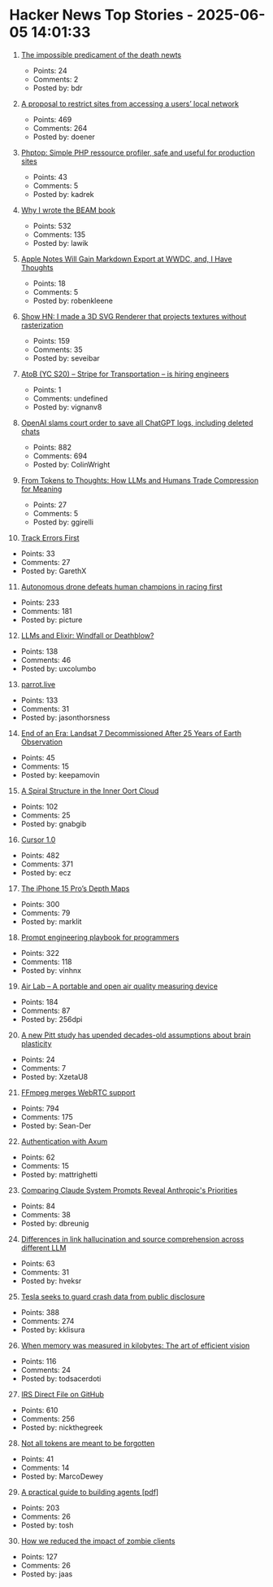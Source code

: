 # Hacker News Top Stories - 2025-06-05 14:01:33

1. [The impossible predicament of the death newts](https://crookedtimber.org/2025/06/05/occasional-paper-the-impossible-predicament-of-the-death-newts/)
   - Points: 24
   - Comments: 2
   - Posted by: bdr

2. [A proposal to restrict sites from accessing a users’ local network](https://github.com/explainers-by-googlers/local-network-access)
   - Points: 469
   - Comments: 264
   - Posted by: doener

3. [Phptop: Simple PHP ressource profiler, safe and useful for production sites](https://github.com/bearstech/phptop)
   - Points: 43
   - Comments: 5
   - Posted by: kadrek

4. [Why I wrote the BEAM book](https://happihacking.com/blog/posts/2025/why_I_wrote_theBEAMBook/)
   - Points: 532
   - Comments: 135
   - Posted by: lawik

5. [Apple Notes Will Gain Markdown Export at WWDC, and, I Have Thoughts](https://daringfireball.net/linked/2025/06/04/apple-notes-markdown)
   - Points: 18
   - Comments: 5
   - Posted by: robenkleene

6. [Show HN: I made a 3D SVG Renderer that projects textures without rasterization](https://seve.blog/p/i-made-a-3d-svg-renderer-that-projects)
   - Points: 159
   - Comments: 35
   - Posted by: seveibar

7. [AtoB (YC S20) – Stripe for Transportation – is hiring engineers](https://jobs.ashbyhq.com/atob)
   - Points: 1
   - Comments: undefined
   - Posted by: vignanv8

8. [OpenAI slams court order to save all ChatGPT logs, including deleted chats](https://arstechnica.com/tech-policy/2025/06/openai-says-court-forcing-it-to-save-all-chatgpt-logs-is-a-privacy-nightmare/)
   - Points: 882
   - Comments: 694
   - Posted by: ColinWright

9. [From Tokens to Thoughts: How LLMs and Humans Trade Compression for Meaning](https://arxiv.org/abs/2505.17117)
   - Points: 27
   - Comments: 5
   - Posted by: ggirelli

10. [Track Errors First](https://www.bugsink.com/blog/track-errors-first/)
   - Points: 33
   - Comments: 27
   - Posted by: GarethX

11. [Autonomous drone defeats human champions in racing first](https://www.tudelft.nl/en/2025/lr/autonomous-drone-from-tu-delft-defeats-human-champions-in-historic-racing-first)
   - Points: 233
   - Comments: 181
   - Posted by: picture

12. [LLMs and Elixir: Windfall or Deathblow?](https://www.zachdaniel.dev/p/llms-and-elixir-windfall-or-deathblow)
   - Points: 138
   - Comments: 46
   - Posted by: uxcolumbo

13. [parrot.live](https://github.com/hugomd/parrot.live)
   - Points: 133
   - Comments: 31
   - Posted by: jasonthorsness

14. [End of an Era: Landsat 7 Decommissioned After 25 Years of Earth Observation](https://www.usgs.gov/news/national-news-release/end-era-landsat-7-decommissioned-after-25-years-earth-observation)
   - Points: 45
   - Comments: 15
   - Posted by: keepamovin

15. [A Spiral Structure in the Inner Oort Cloud](https://iopscience.iop.org/article/10.3847/1538-4357/adbf9b)
   - Points: 102
   - Comments: 25
   - Posted by: gnabgib

16. [Cursor 1.0](https://www.cursor.com/en/changelog/1-0)
   - Points: 482
   - Comments: 371
   - Posted by: ecz

17. [The iPhone 15 Pro’s Depth Maps](https://tech.marksblogg.com/apple-iphone-15-pro-depth-map-heic.html)
   - Points: 300
   - Comments: 79
   - Posted by: marklit

18. [Prompt engineering playbook for programmers](https://addyo.substack.com/p/the-prompt-engineering-playbook-for)
   - Points: 322
   - Comments: 118
   - Posted by: vinhnx

19. [Air Lab – A portable and open air quality measuring device](https://networkedartifacts.com/airlab/simulator)
   - Points: 184
   - Comments: 87
   - Posted by: 256dpi

20. [A new Pitt study has upended decades-old assumptions about brain plasticity](https://www.pittwire.pitt.edu/accolades-honors/2025/06/03/neuroscience-synaptic-transmission-science-advances)
   - Points: 24
   - Comments: 7
   - Posted by: XzetaU8

21. [FFmpeg merges WebRTC support](https://git.ffmpeg.org/gitweb/ffmpeg.git/commit/167e343bbe75515a80db8ee72ffa0c607c944a00)
   - Points: 794
   - Comments: 175
   - Posted by: Sean-Der

22. [Authentication with Axum](https://mattrighetti.com/2025/05/03/authentication-with-axum)
   - Points: 62
   - Comments: 15
   - Posted by: mattrighetti

23. [Comparing Claude System Prompts Reveal Anthropic's Priorities](https://www.dbreunig.com/2025/06/03/comparing-system-prompts-across-claude-versions.html)
   - Points: 84
   - Comments: 38
   - Posted by: dbreunig

24. [Differences in link hallucination and source comprehension across different LLM](https://mikecaulfield.substack.com/p/differences-in-link-hallucination)
   - Points: 63
   - Comments: 31
   - Posted by: hveksr

25. [Tesla seeks to guard crash data from public disclosure](https://www.reuters.com/legal/government/musks-tesla-seeks-guard-crash-data-public-disclosure-2025-06-04/)
   - Points: 388
   - Comments: 274
   - Posted by: kklisura

26. [When memory was measured in kilobytes: The art of efficient vision](https://www.softwareheritage.org/2025/06/04/history_computer_vision/)
   - Points: 116
   - Comments: 24
   - Posted by: todsacerdoti

27. [IRS Direct File on GitHub](https://chrisgiven.com/2025/05/direct-file-on-github/)
   - Points: 610
   - Comments: 256
   - Posted by: nickthegreek

28. [Not all tokens are meant to be forgotten](https://arxiv.org/abs/2506.03142)
   - Points: 41
   - Comments: 14
   - Posted by: MarcoDewey

29. [A practical guide to building agents [pdf]](https://cdn.openai.com/business-guides-and-resources/a-practical-guide-to-building-agents.pdf)
   - Points: 203
   - Comments: 26
   - Posted by: tosh

30. [How we reduced the impact of zombie clients](https://letsencrypt.org/2025/06/04/how-we-reduced-the-impact-of-zombie-clients/)
   - Points: 127
   - Comments: 26
   - Posted by: jaas

